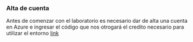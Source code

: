 ### Alta de cuenta
Antes de comenzar con el laboratorio es necesario dar de alta una cuenta en Azure e ingresar el código que nos otrogará el credito necesario para utilizar el entorno [link](https://www.microsoftazurepass.com/Home/HowTo?Length=5)